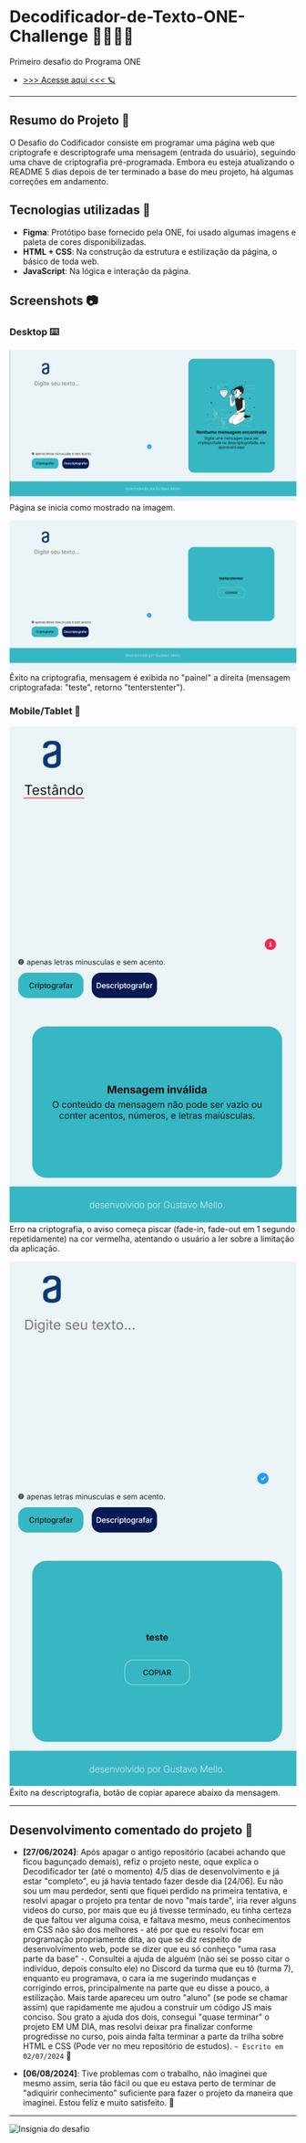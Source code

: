 # Decodificador-de-Texto-ONE-Challenge 🚀👨🏽‍💻
Primeiro desafio do Programa ONE  
* [>>> Acesse aqui <<< 🪐](https://yo-melloo.github.io/Decodificador-de-Texto-ONE-Challenge/)

---

## Resumo do Projeto 📝

O Desafio do Codificador consiste em programar uma página web que criptografe e descriptografe uma mensagem (entrada do usuário), seguindo uma chave de criptografia pré-programada. Embora eu esteja atualizando o README 5 dias depois de ter terminado a base do meu projeto, há algumas correções em andamento.

## Tecnologias utilizadas 🧰

- **Figma**: Protótipo base fornecido pela ONE, foi usado algumas imagens e paleta de cores disponibilizadas.
- **HTML + CSS**: Na construção da estrutura e estilização da página, o básico de toda web.
- **JavaScript**: Na lógica e interação da página.

## Screenshots 📷

### Desktop ⌨️

![Screenshot 1 - Desktop, ocioso](./Repo/src/screenshot1.png)
Página se inicia como mostrado na imagem.

![Screenshot 2 - Desktop, criptografando](./Repo/src/screenshot2.png)
Êxito na criptografia, mensagem é exibida no "painel" a direita (mensagem criptografada: "teste", retorno "tenterstenter").

### Mobile/Tablet 📱

![Screenshot 3 - Mobile/Tablet, descriptografando, erro](./Repo/src/screenshot3.png)
Erro na criptografia, o aviso começa piscar (fade-in, fade-out em 1 segundo repetidamente) na cor vermelha, atentando o usuário a ler sobre a limitação da aplicação.

![Screenshot 4 - Mobile/Tablet, descriptografando, êxito](Repo/src/screenshot4.png)
Êxito na descriptografia, botão de copiar aparece abaixo da mensagem.

---

## Desenvolvimento comentado do projeto 💬

- **[27/06/2024]**: Após apagar o antigo repositório (acabei achando que ficou bagunçado demais), refiz o projeto neste, oque explica o Decodificador ter (até o momento) 4/5 dias de desenvolvimento e já estar "completo", eu já havia tentado fazer desde dia [24/06]. Eu não sou um mau perdedor, senti que fiquei perdido na primeira tentativa, e resolvi apagar o projeto pra tentar de novo "mais tarde", iria rever alguns videos do curso, por mais que eu já tivesse terminado, eu tinha certeza de que faltou ver alguma coisa, e faltava mesmo, meus conhecimentos em CSS não são dos melhores - até por que eu resolvi focar em programação propriamente dita, ao que se diz respeito de desenvolvimento web, pode se dizer que eu só conheço "uma rasa parte da base" -. Consultei a ajuda de alguém (não sei se posso citar o indivíduo, depois consulto ele) no Discord da turma que eu tô (turma 7), enquanto eu programava, o cara ia me sugerindo mudanças e corrigindo erros, principalmente na parte que eu disse a pouco, a estilização. Mais tarde apareceu um outro "aluno" (se pode se chamar assim) que rapidamente me ajudou a construir um código JS mais conciso. Sou grato a ajuda dos dois, consegui "quase terminar" o projeto EM UM DIA, mas resolvi deixar pra finalizar conforme progredisse no curso, pois ainda falta terminar a parte da trilha sobre HTML e CSS (Pode ver no meu repositório de estudos). `~ Escrito em 02/07/2024` 🔺

- **[06/08/2024]**: Tive problemas com o trabalho, não imaginei que mesmo assim, seria tão fácil ou que eu estava perto de terminar de "adiquirir conhecimento" suficiente para fazer o projeto da maneira que imaginei. Estou feliz e muito satisfeito. 🔻


***

![Insignia do desafio](https://github.com/user-attachments/assets/ca2dc6c8-10d3-443d-a3ab-7ac566efe553)


